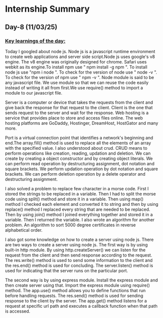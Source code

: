 # Internship Summary
## Day-8 (11/03/25)
### <ins> Key learnings of the day:</ins>
Today I googled about node js. Node js is a javascript runtime environment to create web applications and server side script.Node js uses google's v8 engine. The v8 engine was originally designed for chrome. Safari uses webkit as its engine.To install npm use " npm install -g npm ". To install node js use "npm i node ". To check for the version of node use " node -v ". To check for the version of npm use " npm -v ". Node module is said to be any javascript file. We use module so that we can reuse the code easily instead of writing it all from first.We use require() method to import a module to our javascript file.

Server is a computer or device that takes the requests from the client and give back the response for that request to the client. Client is the one that sends request to the server and wait for the response. Web hosting is a service that provides place to store and access files online. The web hosting platforms are GoDaddy, Hostinger, DreamHost, HostGator and many more.

Port is a virtual connection point that identifies a network's beginning and end.The array.fill() method is used to replace all the elements of an array with the specified value. I also understood about crud. CRUD means to perform operations like creation, reading, updation and deletion. We can create by creating a object constructor and by creating object literals. We can perform read operation by destructuring assignment, dot notation and square brackets. We perform updation operation by dot notation and square brackets. We can perform deletion operation by a delete operator and destructuring assignment.

I also solved a problem to replace few character in a morse code. First I stored the strings to be replaced in a variable. Then I had to split the morse code using split() method and store it in a variable. Then using map() method I checked each element and converted it to string and then by using replace() method I replaced every string that are needed to be replaced. Then by using join() method I joined everything together and stored it in a variable. Then I returned the variable. I also wrote an algorithm for another problem. An algorithm to sort 5000 degree certificates in reverse alphabetical order.

I also got some knowledge on how to create a server using node js. There are two ways to create a server using node js. The first way is by using built-in http module. By using http.createServer() we can listen for the request from the client and then send response according to the request. The res.write() method is used to send some information to the client and the res.end() method is used for concluding. The server.listen() method is used for indicating that the server runs on the particular port.

The second way is by using express module. Install the express module and then create server using that. Import the express module using require() method. The app.use() method allows you to define functions that run before handling requests. The res.send() method is used for sending response to the client by the server. The app.get() method listens for a request at specific url path and executes a callback function when that path is accessed. 
